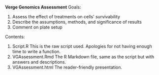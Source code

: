 <b>Verge Genomics Assessment</b>
Goals:
1. Assess the effect of treatments on cells' survivability
2. Describe the assumptions, methods, and significance of results
3. Comment on plate setup

Contents: 
1. Script.R 
  This is the raw script used. Apologies for not having enough time to write a function.
2. VGAssessment.Rmd 
  The R Markdown file, same as the script but with answers and descriptions.
3. VGAssessment.html
  The reader-friendly presentation.

